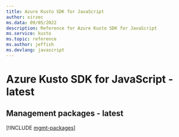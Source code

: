 ```yaml
---
title: Azure Kusto SDK for JavaScript
author: xirzec
ms.data: 09/05/2022
description: Reference for Azure Kusto SDK for JavaScript
ms.service: kusto
ms.topic: reference
ms.author: jeffish
ms.devlang: javascript
---
```

# Azure Kusto SDK for JavaScript - latest

## Management packages - latest
[!INCLUDE [mgmt-packages](kusto-mgmt-index.md)]
